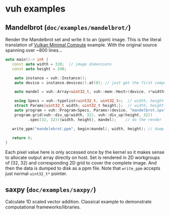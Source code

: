 # vuh examples
## Mandelbrot (```doc/examples/mandelbrot/```)
Render the Mandelbrot set and write it to an (ppm) image.
This is the literal translation of [Vulkan Minimal Compute](https://github.com/Erkaman/vulkan_minimal_compute) example.
With the original source spanning over ~800 lines...
```cpp
auto main()-> int {
   const auto width = 320;  // image dimensions
   const auto height = 240;

	auto instance = vuh::Instance();
	auto device = instance.devices().at(0); // just get the first compute-capable device

	auto mandel = vuh::Array<uint32_t, vuh::mem::Host>(device, 4*width*height); // allocate memory to render Mandelbrot set to

	using Specs = vuh::typelist<uint32_t, uint32_t>;  // width, height of a workgroup
	struct Params{uint32_t width; uint32_t height;};  // width, height of an image
	auto program = vuh::Program<Specs, Params>(device, "mandelbrot.spv");
	program.grid(vuh::div_up(width, 32), vuh::div_up(height, 32))
          .spec(32, 32)({width, height}, mandel);    // do the render

   write_ppm("mandelebrot.ppm", begin(mandel), width, height); // dump image data to a ppm file

   return 0;
}
```
Each pixel value here is only accessed once by the kernel so it makes sense to allocate output array directly on host.
Set is rendered in 2D workgroups of (32, 32) and corresponding 2D grid to cover the complete image.
And then the data is dumped to disk as a ppm file.
Note that ```write_ppm``` accepts just normal ```uint32_t*``` pointer.

## saxpy (```doc/examples/saxpy/```)
Calculate 1D scaled vector addition.
Classical example to demonstrate computational frameworks/libraries.
